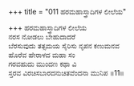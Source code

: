 +++
title = "011 ಹರಮಹಾಸ್ತ್ರಾದಿಗಳ ಲೀಲೆಯ"

+++
ಹರಮಹಾಸ್ತ್ರಾದಿಗಳ ಲೀಲೆಯ  
ನರಸ ನೋಡಲು ಬೇಹುದಾದರೆ  
ಬೆರಸುವುದು ತತ್ಸಮಯ ಸೈರಿಸು ನೃಪನ ಕಣುಮನವ   
ಹೊರೆವ ಹೇರಾಳದ ಮಹಾ ಸಂ  
ಗರವಹುದು ಮುಂದಣ ಕಥಾ ವಿ  
ಸ್ತರವ ವಿರಚಿಸಬಾರದನುಚಿತವೆಂದನಾ ಮುನಿಪ      ॥11॥